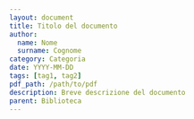 ```yaml
---
layout: document
title: Titolo del documento
author:
  name: Nome
  surname: Cognome
category: Categoria
date: YYYY-MM-DD
tags: [tag1, tag2]
pdf_path: /path/to/pdf
description: Breve descrizione del documento
parent: Biblioteca
---
```

